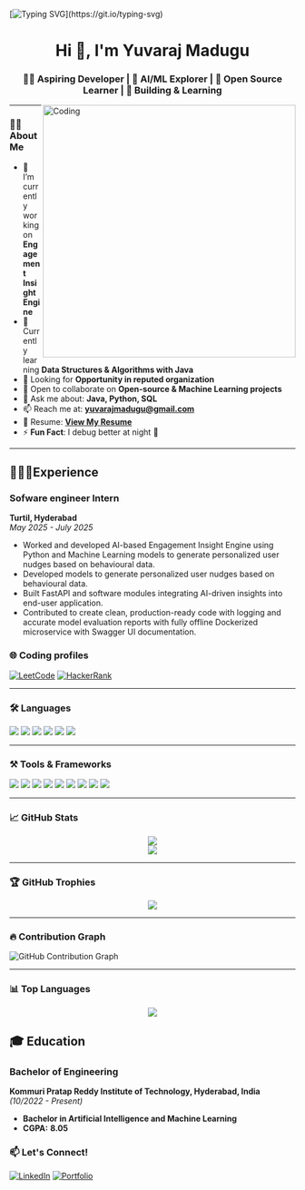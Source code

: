 [![Typing SVG](https://readme-typing-svg.herokuapp.com?font=Fira+Code&size=24&pause=1000&color=00F9FF&center=true&width=1000&lines=Hi+there+👋,+I'm+Yuvaraj+Madugu;Welcome+to+my+GitHub+profile!;I'm+passionate+in+building+realtime+projects!)](https://git.io/typing-svg)
<h1 align="center">Hi 👋, I'm Yuvaraj Madugu</h1>
<h3 align="center">👨‍💻 Aspiring Developer | 🤖 AI/ML Explorer | 🌱 Open Source Learner | 🔧 Building & Learning</h3>

<img align="right" alt="Coding" width="445" src="https://cdn.dribbble.com/users/1059583/screenshots/4171367/coding-freak.gif" />

---

### 👨‍💻 About Me

- 🔭 I’m currently working on **Engagement Insight Engine**
- 🌱 Currently learning **Data Structures & Algorithms with Java**
- 🤝 Looking for **Opportunity in reputed organization**
- 👯 Open to collaborate on **Open-source & Machine Learning projects**
- 💬 Ask me about: **Java, Python, SQL**
- 📫 Reach me at: **yuvarajmadugu@gmail.com**
- 📄 Resume: **[View My Resume](https://drive.google.com/file/d/1jee5p2gazB4KKYaKPCAJ5Y-naEohCfQZ/view?usp=drivesdk)**
- ⚡ **Fun Fact**: I debug better at night 🌙

---

## 👨🏻‍💻Experience
### Sofware engineer Intern  
**Turtil, Hyderabad**  
*May 2025 - July 2025*
- Worked and developed AI-based Engagement Insight Engine using Python and Machine Learning models to generate personalized user nudges based on behavioural data.
- Developed models to generate personalized user nudges based on behavioural data.
- Built FastAPI and software modules integrating AI-driven insights into end-user application.
- Contributed to create clean, production-ready code with logging and accurate model evaluation reports with fully offline Dockerized microservice with Swagger UI documentation.


### 🌐 Coding profiles
[![LeetCode](https://img.shields.io/badge/LeetCode-FFA116?style=for-the-badge&logo=leetcode&logoColor=white)](https://leetcode.com/u/yuvarajmadugu/)
[![HackerRank](https://img.shields.io/badge/HackerRank-2EC866?style=for-the-badge&logo=hackerrank&logoColor=white)](https://www.hackerrank.com/profile/yuvarajmadugu)

---

### 🛠️ Languages

<p>
  <img src="https://img.shields.io/badge/C-00599C?style=for-the-badge&logo=c&logoColor=white"/>
  <img src="https://img.shields.io/badge/Python-3776AB?style=for-the-badge&logo=python&logoColor=white"/>
  <img src="https://img.shields.io/badge/Java-ED8B00?style=for-the-badge&logo=java&logoColor=white"/>
  <img src="https://img.shields.io/badge/HTML-E34F26?style=for-the-badge&logo=html5&logoColor=white"/>
  <img src="https://img.shields.io/badge/CSS-1572B6?style=for-the-badge&logo=css3&logoColor=white"/>
  <img src="https://img.shields.io/badge/SQL-4479A1?style=for-the-badge&logo=mysql&logoColor=white"/>
</p>

---

### ⚒️ Tools & Frameworks

<p>
  <img src="https://img.shields.io/badge/VS_Code-007ACC?style=for-the-badge&logo=visual-studio-code&logoColor=white"/>
  <img src="https://img.shields.io/badge/Jupyter-F37626?style=for-the-badge&logo=jupyter&logoColor=white"/>
  <img src="https://img.shields.io/badge/Git-F05032?style=for-the-badge&logo=git&logoColor=white"/>
  <img src="https://img.shields.io/badge/GitHub-181717?style=for-the-badge&logo=github&logoColor=white"/>
  <img src="https://img.shields.io/badge/Docker-2496ED?style=for-the-badge&logo=docker&logoColor=white"/>
  <img src="https://img.shields.io/badge/Pandas-150458?style=for-the-badge&logo=pandas&logoColor=white"/>
  <img src="https://img.shields.io/badge/Seaborn-2E7EEA?style=for-the-badge&logo=python&logoColor=white"/>
  <img src="https://img.shields.io/badge/TensorFlow-FF6F00?style=for-the-badge&logo=tensorflow&logoColor=white"/>
  <img src="https://img.shields.io/badge/scikit--learn-F7931E?style=for-the-badge&logo=scikit-learn&logoColor=white"/>
</p>

---

### 📈 GitHub Stats

<p align="center">
  <img src="https://github-readme-stats.vercel.app/api?username=yuvarajmadugu&show_icons=true&theme=tokyonight" />
  <br/>
  <img src="https://github-readme-streak-stats.herokuapp.com/?user=yuvarajmadugu&theme=tokyonight" />
</p>

---

### 🏆 GitHub Trophies

<p align="center">
  <img src="https://github-profile-trophy.vercel.app/?username=Vinay-1103&theme=radical&no-frame=true&margin-w=10"/>
</p>

---

### 🔥 Contribution Graph

![GitHub Contribution Graph](https://github-readme-activity-graph.vercel.app/graph?username=yuvarajmadugu&theme=react-dark)

---

### 📊 Top Languages

<p align="center">
  <img src="https://github-readme-stats.vercel.app/api/top-langs/?username=yuvarajmadugu&layout=compact&theme=tokyonight" />
</p>

## 🎓 Education  

### Bachelor of Engineering  
**Kommuri Pratap Reddy Institute of Technology, Hyderabad, India** *(10/2022 - Present)*  
- **Bachelor in Artificial Intelligence and Machine Learning**  
- **CGPA:** **8.05**

### 📫 Let's Connect!
[![LinkedIn](https://img.shields.io/badge/LinkedIn-0077B5?style=for-the-badge&logo=linkedin&logoColor=white)](https://www.linkedin.com/in/yuvarajmadugu)
[![Portfolio](https://img.shields.io/badge/Portfolio-000?style=for-the-badge&logo=firefox&logoColor=white)](https://yuvarajmadugu.github.io/Portfolio/)
